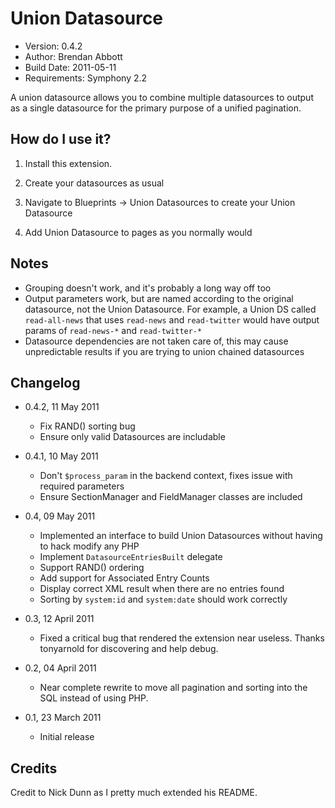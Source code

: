 # Union Datasource

* Version: 0.4.2
* Author: Brendan Abbott
* Build Date: 2011-05-11
* Requirements: Symphony 2.2

A union datasource allows you to combine multiple datasources to output as a single datasource for the
primary purpose of a unified pagination.

## How do I use it?

1. Install this extension.

2. Create your datasources as usual

3. Navigate to Blueprints -> Union Datasources to create your Union Datasource

4. Add Union Datasource to pages as you normally would

## Notes

* Grouping doesn't work, and it's probably a long way off too
* Output parameters work, but are named according to the original datasource,
not the Union Datasource. For example, a Union DS called `read-all-news` that
uses `read-news` and `read-twitter` would have output params of `read-news-*`
and `read-twitter-*`
* Datasource dependencies are not taken care of, this may cause unpredictable
results if you are trying to union chained datasources

## Changelog

* 0.4.2, 11 May 2011
	* Fix RAND() sorting bug
	* Ensure only valid Datasources are includable

* 0.4.1, 10 May 2011
	* Don't `$process_param` in the backend context, fixes issue with required parameters
	* Ensure SectionManager and FieldManager classes are included

* 0.4, 09 May 2011
	* Implemented an interface to build Union Datasources without having to hack modify any PHP
	* Implement `DatasourceEntriesBuilt` delegate
	* Support RAND() ordering
	* Add support for Associated Entry Counts
	* Display correct XML result when there are no entries found
	* Sorting by `system:id` and `system:date` should work correctly

* 0.3, 12 April 2011
	* Fixed a critical bug that rendered the extension near useless. Thanks tonyarnold for discovering and help debug.

* 0.2, 04 April 2011
	* Near complete rewrite to move all pagination and sorting into the SQL instead of using PHP.

* 0.1, 23 March 2011
	* Initial release

## Credits

Credit to Nick Dunn as I pretty much extended his README.
